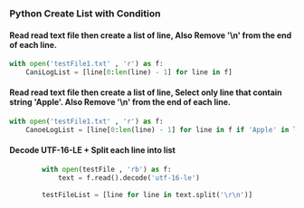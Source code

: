 ### Python Create List with Condition

#### Read read text file then create a list of line, Also Remove '\n' from the end of each line.
```python
with open('testFile1.txt' , 'r') as f:
    CaniLogList = [line[0:len(line) - 1] for line in f]
```

#### Read read text file then create a list of line, Select only line that contain string 'Apple'. Also Remove '\n' from the end of each line.
```python
with open('testFile1.txt' , 'r') as f:
    CanoeLogList = [line[0:len(line) - 1] for line in f if 'Apple' in line]
```

#### Decode UTF-16-LE + Split each line into list
```python
        with open(testFile , 'rb') as f:
            text = f.read().decode('utf-16-le')
        
        testFileList = [line for line in text.split('\r\n')]
```

